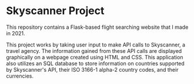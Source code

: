 # Skyscanner Project

This repository contains a Flask-based flight searching website that I made in 2021.

This project works by taking user input to make API calls to Skyscanner, a travel agency. The information gained from these API calls are displayed graphically on a webpage created using HTML and CSS. This application also utilizes an SQL database to store information on countries supported by Skyscanner's API, their ISO 3166-1 alpha-2 country codes, and their currencies.
